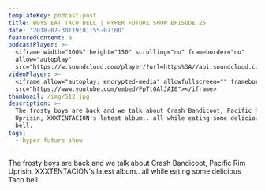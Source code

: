 ```yaml
---
templateKey: podcast-post
title: BOYS EAT TACO BELL | HYPER FUTURE SHOW EPISODE 25
date: '2018-07-30T19:01:55-07:00'
featuredContent: a
podcastPlayer: >-
  <iframe width="100%" height="150" scrolling="no" frameborder="no"
  allow="autoplay"
  src="https://w.soundcloud.com/player/?url=https%3A//api.soundcloud.com/tracks/426934407&color=%23ff5500&auto_play=false&hide_related=false&show_comments=true&show_user=true&show_reposts=false&show_teaser=true&visual=true"></iframe>c
videoPlayer: >-
  <iframe allow="autoplay; encrypted-media" allowfullscreen="" frameborder="0"
  src="https://www.youtube.com/embed/FpTtOAlJAI0"></iframe>
thumbnail: /img/512.jpg
description: >-
  The frosty boys are back and we talk about Crash Bandicoot, Pacific Rim
  Uprisin, XXXTENTACION's latest album.. all while eating some delicious Taco
  bell.
tags:
  - hyper future show
---
```

<p>The frosty boys are back and we talk about Crash Bandicoot, Pacific Rim Uprisin, XXXTENTACION's latest album.. all while eating some delicious Taco bell.</p>
